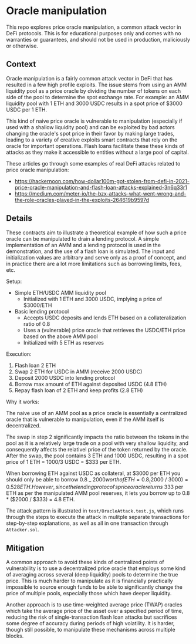 # Oracle manipulation

This repo explores price oracle manipulation, a common attack vector in DeFi protocols. This is for educational purposes only and comes with no warranties or guarantees, and should not be used in production, maliciously or otherwise.

## Context

Oracle manipulation is a fairly common attack vector in DeFi that has resulted in a few high profile exploits. The issue stems from using an AMM liquidity pool as a price oracle by dividing the number of tokens on each side of the pool to determine the spot exchange rate. For example: an AMM liquidity pool with 1 ETH and 3000 USDC results in a spot price of $3000 USDC per 1 ETH.

This kind of naive price oracle is vulnerable to manipulation (especially if used with a shallow liquidity pool) and can be exploited by bad actors changing the oracle's spot price in their favor by making large trades, leading to a variety of creative exploits smart contracts that rely on the oracle for important operations. Flash loans facilitate these these kinds of attacks as they make it accessible to entities without a large pool of capital.

These articles go through some examples of real DeFi attacks related to price oracle manipulation:

- https://hackernoon.com/how-dollar100m-got-stolen-from-defi-in-2021-price-oracle-manipulation-and-flash-loan-attacks-explained-3n6q33r1
- https://medium.com/meter-io/the-bzx-attacks-what-went-wrong-and-the-role-oracles-played-in-the-exploits-264619b9597d

## Details

These contracts aim to illustrate a theoretical example of how such a price oracle can be manipulated to drain a lending protocol. A simple implementation of an AMM and a lending protocol is used in the demonstration, and the use of a flash loan is simulated. The input and initialization values are arbitrary and serve only as a proof of concept, and in practice there are a lot more limitations such as borrowing limits, fees, etc.

Setup:

- Simple ETH/USDC AMM liquidity pool
  - Initialized with 1 ETH and 3000 USDC, implying a price of $3000/ETH
- Basic lending protocol
  - Accepts USDC deposits and lends ETH based on a collateralization ratio of 0.8
  - Uses a (vulnerable) price oracle that retrieves the USDC/ETH price based on the above AMM pool
  - Initialized with 5 ETH as reserves

Execution:

1. Flash loan 2 ETH
2. Swap 2 ETH for USDC in AMM (receive 2000 USDC)
3. Deposit 2000 USDC into lending protocol
4. Borrow max amount of ETH against deposited USDC (4.8 ETH)
5. Repay flash loan of 2 ETH and keep profits (2.8 ETH)

Why it works:

The naive use of an AMM pool as a price oracle is essentially a centralized oracle that is vulnerable to manipulation, even if the AMM itself is decentralized.

The swap in step 2 significantly impacts the ratio between the tokens in the pool as it is a relatively large trade on a pool with very shallow liquidity, and consequently affects the relativel price of the token returned by the oracle. After the swap, the pool contains 3 ETH and 1000 USDC, resulting in a spot price of 1 ETH = 1000/3 USDC = $333 per ETH.

When borrowing ETH against USDC as collateral, at $3000 per ETH you should only be able to borrow 0.8 _ $2000 worth of ETH = 0.8 _ ($2000 / $3000) = 0.528 ETH. However, since the lending protocol's price oracle returns ~$333 per ETH as per the manipulated AMM pool reserves, it lets you borrow up to 0.8 \* ($2000 / $333) = 4.8 ETH.

The attack pattern is illustrated in `test/OracleAttack.test.js`, which runs through the steps to execute the attack in mulitple separate transactions for step-by-step explanations, as well as all in one transaction through `Attacker.sol`. 

## Mitigation

A common approach to avoid these kinds of centralized points of vulnerability is to use a decentralized price oracle that employs some kind of averaging across several (deep liquidity) pools to determine the true price. This is much harder to manipulate as it is financially practically impossible to source enough funds to be able to significantly change the price of multiple pools, especially those which have deeper liquidity.

Another approach is to use time-weighted average price (TWAP) oracles which take the average price of the asset over a specified period of time, reducing the risk of single-transaction flash loan attacks but sacrifices some degree of accuracy during periods of high volatility. It is harder, though still possible, to manipulate these mechanisms across multiple blocks.
